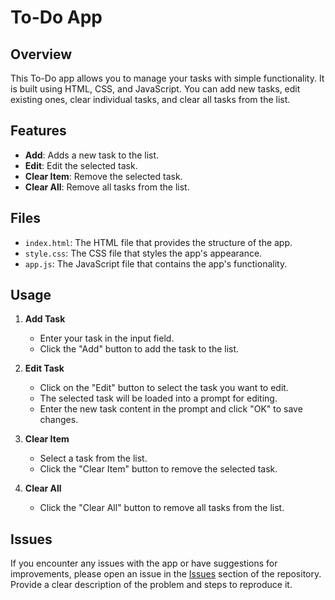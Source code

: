 # To-Do App

## Overview

This To-Do app allows you to manage your tasks with simple functionality. It is built using HTML, CSS, and JavaScript. You can add new tasks, edit existing ones, clear individual tasks, and clear all tasks from the list.

## Features

- **Add**: Adds a new task to the list.
- **Edit**: Edit the selected task.
- **Clear Item**: Remove the selected task.
- **Clear All**: Remove all tasks from the list.

## Files

- `index.html`: The HTML file that provides the structure of the app.
- `style.css`: The CSS file that styles the app's appearance.
- `app.js`: The JavaScript file that contains the app's functionality.

## Usage

1. **Add Task**
   - Enter your task in the input field.
   - Click the "Add" button to add the task to the list.

2. **Edit Task**
   - Click on the "Edit" button to select the task you want to edit.
   - The selected task will be loaded into a prompt for editing.
   - Enter the new task content in the prompt and click "OK" to save changes.

3. **Clear Item**
   - Select a task from the list.
   - Click the "Clear Item" button to remove the selected task.

4. **Clear All**
   - Click the "Clear All" button to remove all tasks from the list.

## Issues

If you encounter any issues with the app or have suggestions for improvements, please open an issue in the [Issues](https://github.com/Hamzabaloch08/ToDo-App/issues) section of the repository. Provide a clear description of the problem and steps to reproduce it.
